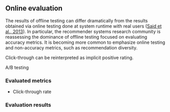 ## Online evaluation

<!-- FIXME: Omit online evaluation due to the effort that it requires? -->

The results of offline testing can differ dramatically from the results obtained via online testing done at system runtime with real users ([Said et al., 2013](#Said2013)).
In particular, the recommender systems research community is reassessing the dominance of offline testing focused on evaluating accuracy metrics.
It is becoming more common to emphasize online testing and non-accuracy metrics, such as recommendation diversity.

Click-through can be reinterpreted as implicit positive rating.

<!--
TODO: In order to be able to interpret CTR correctly, read: T. Joachims, L. Granka, B. Pan, H. Hembrooke, and G. Gay, Accurately interpreting clickthrough data as implicit feedback.
-->

A/B testing

### Evaluated metrics

* Click-through rate

### Evaluation results

<!--
TODO: Qualitative evaluation via interview with public procurement experts to obtain feedback on the quality of recommendations.
-->
